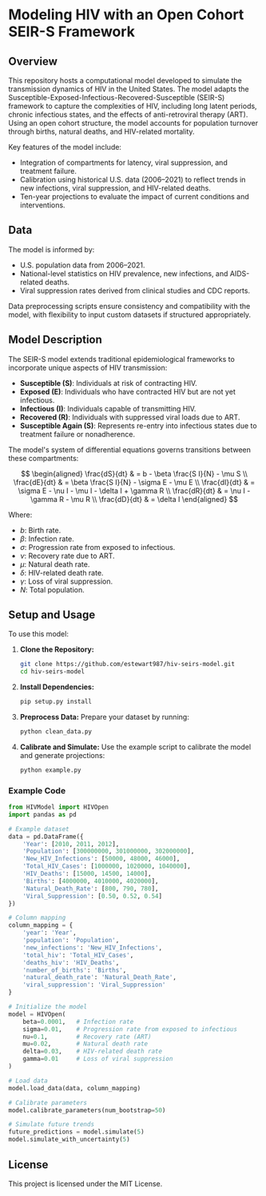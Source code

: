 # Modeling HIV with an Open Cohort SEIR-S Framework

## Overview
This repository hosts a computational model developed to simulate the transmission dynamics of HIV in the United States. The model adapts the Susceptible-Exposed-Infectious-Recovered-Susceptible (SEIR-S) framework to capture the complexities of HIV, including long latent periods, chronic infectious states, and the effects of anti-retroviral therapy (ART). Using an open cohort structure, the model accounts for population turnover through births, natural deaths, and HIV-related mortality.

Key features of the model include:
- Integration of compartments for latency, viral suppression, and treatment failure.
- Calibration using historical U.S. data (2006–2021) to reflect trends in new infections, viral suppression, and HIV-related deaths.
- Ten-year projections to evaluate the impact of current conditions and interventions.

## Data
The model is informed by:
- U.S. population data from 2006–2021.
- National-level statistics on HIV prevalence, new infections, and AIDS-related deaths.
- Viral suppression rates derived from clinical studies and CDC reports.

Data preprocessing scripts ensure consistency and compatibility with the model, with flexibility to input custom datasets if structured appropriately.

## Model Description
The SEIR-S model extends traditional epidemiological frameworks to incorporate unique aspects of HIV transmission:
- **Susceptible (S)**: Individuals at risk of contracting HIV.
- **Exposed (E)**: Individuals who have contracted HIV but are not yet infectious.
- **Infectious (I)**: Individuals capable of transmitting HIV.
- **Recovered (R)**: Individuals with suppressed viral loads due to ART.
- **Susceptible Again (S)**: Represents re-entry into infectious states due to treatment failure or nonadherence.

The model's system of differential equations governs transitions between these compartments:

$$
\begin{aligned}
\frac{dS}{dt} & = b - \beta \frac{S I}{N} - \mu S \\
\frac{dE}{dt} & = \beta \frac{S I}{N} - \sigma E - \mu E \\
\frac{dI}{dt} & = \sigma E - \nu I - \mu I - \delta I + \gamma R \\
\frac{dR}{dt} & = \nu I - \gamma R - \mu R \\
\frac{dD}{dt} & = \delta I
\end{aligned}
$$

Where:
- $b$: Birth rate.
- $\beta$: Infection rate.
- $\sigma$: Progression rate from exposed to infectious.
- $\nu$: Recovery rate due to ART.
- $\mu$: Natural death rate.
- $\delta$: HIV-related death rate.
- $\gamma$: Loss of viral suppression.
- $N$: Total population.

## Setup and Usage
To use this model:

1. **Clone the Repository:**
   ```bash
   git clone https://github.com/estewart987/hiv-seirs-model.git
   cd hiv-seirs-model
   ```

2. **Install Dependencies:**
   ```bash
   pip setup.py install
   ```

3. **Preprocess Data:**
   Prepare your dataset by running:
   ```bash
   python clean_data.py
   ```

4. **Calibrate and Simulate:**
   Use the example script to calibrate the model and generate projections:
   ```bash
   python example.py
   ```

### Example Code
```python
from HIVModel import HIVOpen
import pandas as pd

# Example dataset
data = pd.DataFrame({
    'Year': [2010, 2011, 2012],
    'Population': [300000000, 301000000, 302000000],
    'New_HIV_Infections': [50000, 48000, 46000],
    'Total_HIV_Cases': [1000000, 1020000, 1040000],
    'HIV_Deaths': [15000, 14500, 14000],
    'Births': [4000000, 4010000, 4020000],
    'Natural_Death_Rate': [800, 790, 780],
    'Viral_Suppression': [0.50, 0.52, 0.54]
})

# Column mapping
column_mapping = {
    'year': 'Year',
    'population': 'Population',
    'new_infections': 'New_HIV_Infections',
    'total_hiv': 'Total_HIV_Cases',
    'deaths_hiv': 'HIV_Deaths',
    'number_of_births': 'Births',
    'natural_death_rate': 'Natural_Death_Rate',
    'viral_suppression': 'Viral_Suppression'
}

# Initialize the model
model = HIVOpen(
    beta=0.0001,   # Infection rate
    sigma=0.01,    # Progression rate from exposed to infectious
    nu=0.1,        # Recovery rate (ART)
    mu=0.02,       # Natural death rate
    delta=0.03,    # HIV-related death rate
    gamma=0.01     # Loss of viral suppression
)

# Load data
model.load_data(data, column_mapping)

# Calibrate parameters
model.calibrate_parameters(num_bootstrap=50)

# Simulate future trends
future_predictions = model.simulate(5)
model.simulate_with_uncertainty(5)
```

## License
This project is licensed under the MIT License.
